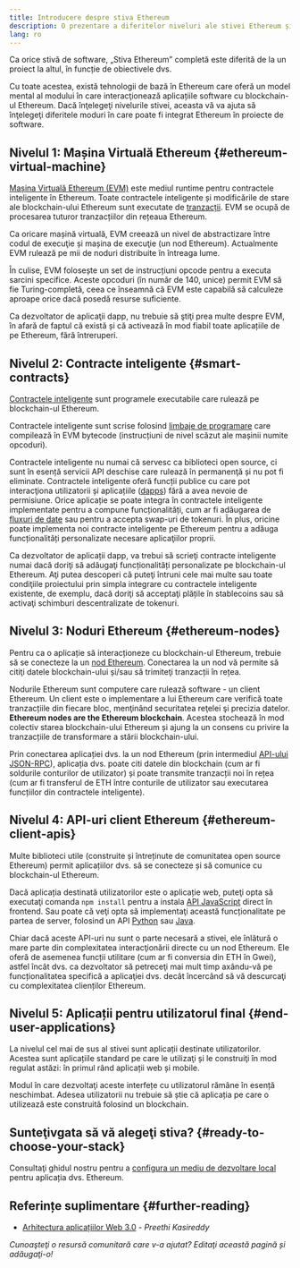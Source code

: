 ```yaml
---
title: Introducere despre stiva Ethereum
description: O prezentare a diferitelor niveluri ale stivei Ethereum și a modului în care se îmbină.
lang: ro
---
```


Ca orice stivă de software, „Stiva Ethereum” completă este diferită de la un proiect la altul, în funcție de obiectivele dvs.

Cu toate acestea, există tehnologii de bază în Ethereum care oferă un model mental al modului în care interacţionează aplicațiile software cu blockchain-ul Ethereum. Dacă înţelegeţi nivelurile stivei, aceasta vă va ajuta să înţelegeţi diferitele moduri în care poate fi integrat Ethereum în proiecte de software.

## Nivelul 1: Mașina Virtuală Ethereum \{#ethereum-virtual-machine}

[Mașina Virtuală Ethereum (EVM)](/developers/docs/evm/) este mediul runtime pentru contractele inteligente în Ethereum. Toate contractele inteligente și modificările de stare ale blockchain-ului Ethereum sunt executate de [tranzacții](/developers/docs/transactions/). EVM se ocupă de procesarea tuturor tranzacțiilor din rețeaua Ethereum.

Ca oricare mașină virtuală, EVM creează un nivel de abstractizare între codul de execuţie și mașina de execuţie (un nod Ethereum). Actualmente EVM rulează pe mii de noduri distribuite în întreaga lume.

În culise, EVM folosește un set de instrucțiuni opcode pentru a executa sarcini specifice. Aceste opcoduri (în număr de 140, unice) permit EVM să fie Turing-completă, ceea ce înseamnă că EVM este capabilă să calculeze aproape orice dacă posedă resurse suficiente.

Ca dezvoltator de aplicaţii dapp, nu trebuie să ştiţi prea multe despre EVM, în afară de faptul că există și că activează în mod fiabil toate aplicațiile de pe Ethereum, fără întreruperi.

## Nivelul 2: Contracte inteligente \{#smart-contracts}

[Contractele inteligente](/developers/docs/smart-contracts/) sunt programele executabile care rulează pe blockchain-ul Ethereum.

Contractele inteligente sunt scrise folosind [limbaje de programare](/developers/docs/smart-contracts/languages/) care compilează în EVM bytecode (instrucțiuni de nivel scăzut ale mașinii numite opcoduri).

Contractele inteligente nu numai că servesc ca biblioteci open source, ci sunt în esență servicii API deschise care rulează în permanenţă și nu pot fi eliminate. Contractele inteligente oferă funcții publice cu care pot interacţiona utilizatorii și aplicațiile ([dapps](/developers/docs/dapps/)) fără a avea nevoie de permisiune. Orice aplicație se poate integra în contractele inteligente implementate pentru a compune funcționalități, cum ar fi adăugarea de [fluxuri de date](/developers/docs/oracles/) sau pentru a accepta swap-uri de tokenuri. În plus, oricine poate implementa noi contracte inteligente pe Ethereum pentru a adăuga funcționalități personalizate necesare aplicaţiilor proprii.

Ca dezvoltator de aplicații dapp, va trebui să scrieţi contracte inteligente numai dacă doriţi să adăugaţi funcționalități personalizate pe blockchain-ul Ethereum. Aţi putea descoperi că puteţi întruni cele mai multe sau toate condiţiile proiectului prin simpla integrare cu contractele inteligente existente, de exemplu, dacă doriţi să acceptaţi plățile în stablecoins sau să activaţi schimburi descentralizate de tokenuri.

## Nivelul 3: Noduri Ethereum \{#ethereum-nodes}

Pentru ca o aplicație să interacționeze cu blockchain-ul Ethereum, trebuie să se conecteze la un [nod Ethereum](/developers/docs/nodes-and-clients/). Conectarea la un nod vă permite să citiţi datele blockchain-ului și/sau să trimiteţi tranzacții în rețea.

Nodurile Ethereum sunt computere care rulează software - un client Ethereum. Un client este o implementare a lui Ethereum care verifică toate tranzacțiile din fiecare bloc, menţinând securitatea reţelei şi precizia datelor. **Ethereum nodes are the Ethereum blockchain**. Acestea stochează în mod colectiv starea blockchain-ului Ethereum și ajung la un consens cu privire la tranzacțiile de transformare a stării blockchain-ului.

Prin conectarea aplicației dvs. la un nod Ethereum (prin intermediul [API-ului JSON-RPC](/developers/docs/apis/json-rpc/)), aplicația dvs. poate citi datele din blockchain (cum ar fi soldurile conturilor de utilizator) și poate transmite tranzacții noi în rețea (cum ar fi transferul de ETH între conturile de utilizator sau executarea funcțiilor din contractele inteligente).

## Nivelul 4: API-uri client Ethereum \{#ethereum-client-apis}

Multe biblioteci utile (construite și întreținute de comunitatea open source Ethereum) permit aplicațiilor dvs. să se conecteze și să comunice cu blockchain-ul Ethereum.

Dacă aplicația destinată utilizatorilor este o aplicație web, puteţi opta să executaţi comanda `npm install` pentru a instala [API JavaScript](/developers/docs/apis/javascript/) direct în frontend. Sau poate că veţi opta să implementaţi această funcționalitate pe partea de server, folosind un API [Python](/developers/docs/programming-languages/python/) sau [Java](/developers/docs/programming-languages/java/).

Chiar dacă aceste API-uri nu sunt o parte necesară a stivei, ele înlătură o mare parte din complexitatea interacţionării directe cu un nod Ethereum. Ele oferă de asemenea funcții utilitare (cum ar fi conversia din ETH în Gwei), astfel încât dvs. ca dezvoltator să petreceţi mai mult timp axându-vă pe funcționalitatea specifică a aplicaţiei dvs. decât încercând să vă descurcaţi cu complexitatea clienților Ethereum.

## Nivelul 5: Aplicații pentru utilizatorul final \{#end-user-applications}

La nivelul cel mai de sus al stivei sunt aplicații destinate utilizatorilor. Acestea sunt aplicațiile standard pe care le utilizaţi și le construiţi în mod regulat astăzi: în primul rând aplicații web și mobile.

Modul în care dezvoltaţi aceste interfețe cu utilizatorul rămâne în esență neschimbat. Adesea utilizatorii nu trebuie să știe că aplicația pe care o utilizează este construită folosind un blockchain.

## Sunteţivgata să vă alegeţi stiva? \{#ready-to-choose-your-stack}

Consultaţi ghidul nostru pentru a [configura un mediu de dezvoltare local](/developers/local-environment/) pentru aplicația dvs. Ethereum.

## Referințe suplimentare \{#further-reading}

- [Arhitectura aplicațiilor Web 3.0](https://www.preethikasireddy.com/post/the-architecture-of-a-web-3-0-application) - _Preethi Kasireddy_

_Cunoaşteţi o resursă comunitară care v-a ajutat? Editaţi această pagină și adăugaţi-o!_
